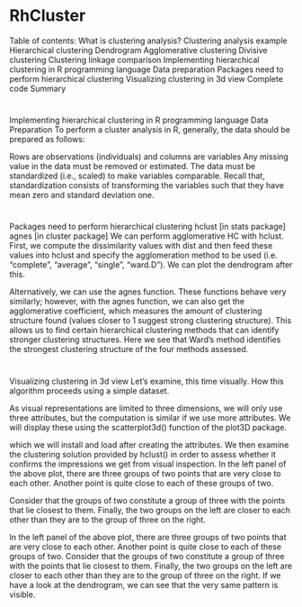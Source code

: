 # RhCluster

Table of contents:
What is clustering analysis?
Clustering analysis example
Hierarchical clustering
Dendrogram
Agglomerative clustering
Divisive clustering
Clustering linkage comparison
Implementing hierarchical clustering in R programming language
Data preparation
Packages need to perform hierarchical clustering
Visualizing clustering in 3d view
Complete code
Summary

#
Implementing hierarchical clustering in R programming language
Data Preparation
To perform a cluster analysis in R, generally, the data should be prepared as follows:

Rows are observations (individuals) and columns are variables
Any missing value in the data must be removed or estimated.
The data must be standardized (i.e., scaled) to make variables comparable. Recall that, standardization consists of transforming the variables such that they have mean zero and standard deviation one.

#
Packages need to perform hierarchical clustering
hclust [in stats package]
agnes [in cluster package]
We can perform agglomerative HC with hclust. First, we compute the dissimilarity values with dist and then feed these values into hclust and specify the agglomeration method to be used (i.e. “complete”, “average”, “single”, “ward.D”). We can plot the dendrogram after this.

Alternatively, we can use the agnes function. These functions behave very similarly; however, with the agnes function, we can also get the agglomerative coefficient, which measures the amount of clustering structure found (values closer to 1 suggest strong clustering structure).
This allows us to find certain hierarchical clustering methods that can identify stronger clustering structures. Here we see that Ward’s method identifies the strongest clustering structure of the four methods assessed.

#
Visualizing clustering in 3d view
Let’s examine, this time visually. How this algorithm proceeds using a simple dataset. 

As visual representations are limited to three dimensions, we will only use three attributes, but the computation is similar if we use more attributes. We will display these using the scatterplot3d() function of the plot3D package. 

which we will install and load after creating the attributes. We then examine the clustering solution provided by hclust() in order to assess whether it confirms the impressions we get from visual inspection.
In the left panel of the above plot, there are three groups of two points that are very close to each other. Another point is quite close to each of these groups of two. 

Consider that the groups of two constitute a group of three with the points that lie closest to them. Finally, the two groups on the left are closer to each other than they are to the group of three on the right. 

In the left panel of the above plot, there are three groups of two points that are very close to each other. Another point is quite close to each of these groups of two. 
Consider that the groups of two constitute a group of three with the points that lie closest to them. Finally, the two groups on the left are closer to each other than they are to the group of three on the right. 
If we have a look at the dendrogram, we can see that the very same pattern is visible.

#

